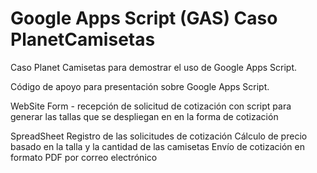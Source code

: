# Google Apps Script (GAS) Caso PlanetCamisetas

Caso Planet Camisetas para demostrar el uso de Google Apps Script.

Código de apoyo para presentación sobre Google Apps Script. 

WebSite
Form - recepción de solicitud de cotización con script para generar las tallas que se despliegan en en la forma de cotización

SpreadSheet 
Registro de las solicitudes de cotización
Cálculo de precio basado en la talla y la cantidad de las camisetas
Envío de cotización en formato PDF por correo electrónico

